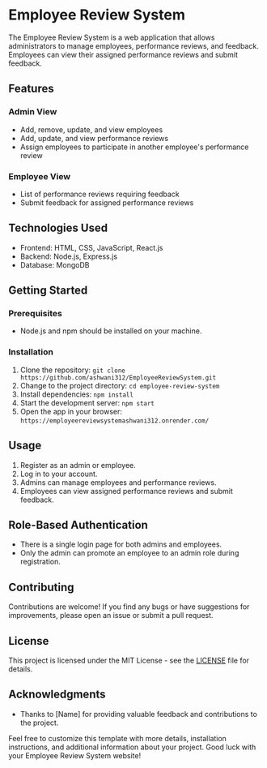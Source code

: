 # Employee Review System

The Employee Review System is a web application that allows administrators to manage employees, performance reviews, and feedback. Employees can view their assigned performance reviews and submit feedback.

## Features

### Admin View

- Add, remove, update, and view employees
- Add, update, and view performance reviews
- Assign employees to participate in another employee's performance review

### Employee View

- List of performance reviews requiring feedback
- Submit feedback for assigned performance reviews

## Technologies Used

- Frontend: HTML, CSS, JavaScript, React.js
- Backend: Node.js, Express.js
- Database: MongoDB

## Getting Started

### Prerequisites

- Node.js and npm should be installed on your machine.

### Installation

1. Clone the repository: `git clone https://github.com/ashwani312/EmployeeReviewSystem.git`
2. Change to the project directory: `cd employee-review-system`
3. Install dependencies: `npm install`
4. Start the development server: `npm start`
5. Open the app in your browser: `https://employeereviewsystemashwani312.onrender.com/`

## Usage

1. Register as an admin or employee.
2. Log in to your account.
3. Admins can manage employees and performance reviews.
4. Employees can view assigned performance reviews and submit feedback.

## Role-Based Authentication

- There is a single login page for both admins and employees.
- Only the admin can promote an employee to an admin role during registration.

## Contributing

Contributions are welcome! If you find any bugs or have suggestions for improvements, please open an issue or submit a pull request.

## License

This project is licensed under the MIT License - see the [LICENSE](LICENSE) file for details.

## Acknowledgments

- Thanks to [Name] for providing valuable feedback and contributions to the project.

Feel free to customize this template with more details, installation instructions, and additional information about your project. Good luck with your Employee Review System website!

